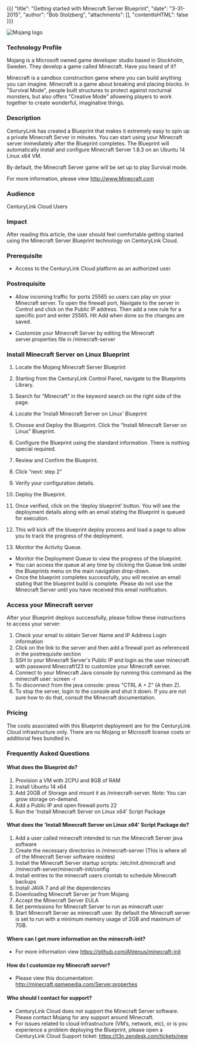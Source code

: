 {{{
  "title": "Getting started with Minecraft Server Blueprint",
  "date": "3-31-2015",
  "author": "Bob Stolzberg",
  "attachments": [],
  "contentIsHTML": false
}}}

![Mojang logo](https://bugs.mojang.com/secure/attachment/50315/cnJMfJh.png)
### Technology Profile
Mojang is a Microsoft owned game developer studio based in Stockholm, Sweden. They develop a game called Minecraft.  Have you heard of it?

Minecraft is a sandbox construction game where you can build anything you can imagine. Minecraft is a game about breaking and placing blocks. In "Survival Mode", people built structures to protect against nocturnal monsters, but also offers "Creative Mode" alloweing players to work together to create wonderful, imaginative things.

### Description
CenturyLink has created a Blueprint that makes it extremely easy to spin up a private Minecraft Server in minutes.  You can start using your Minecraft server immediately after the Blueprint completes.  The Blueprint will automatically install and configure Minecraft Server 1.8.3 on an Ubuntu 14 Linux x64 VM.  

By default, the Minecraft Server game will be set up to play Survival mode.   

For more information, please view http://www.Minecraft.com

### Audience
CenturyLink Cloud Users

### Impact
After reading this article, the user should feel comfortable getting started using the Minecraft Server Blueprint technology on CenturyLink Cloud.

### Prerequisite
- Access to the CenturyLink Cloud platform as an authorized user.

### Postrequisite
- Allow incoming traffic for ports 25565 so users can play on your Minecraft server.  To open the firewall port, Navigate to the server in Control and click on the Public IP address.  Then add a new rule for a specific port and enter 25565.  Hit Add when done so the changes are saved.

- Customize your Minecraft Server by editing the Minecraft server.properties file in /minecraft-server

### Install Minecraft Server on Linux Blueprint
1. Locate the Mojang Minecraft Server Blueprint
  1. Starting from the CenturyLink Control Panel, navigate to the Blueprints Library.
  2. Search for “Minecraft” in the keyword search on the right side of the page.
  3. Locate the 'Install Minecraft Server on Linux' Blueprint

2. Choose and Deploy the Blueprint. Click the “Install Minecraft Server on Linux” Blueprint.

3. Configure the Blueprint using the standard information.  There is nothing special required.

4. Review and Confirm the Blueprint.
  1. Click “next: step 2”
  2. Verify your configuration details.

5. Deploy the Blueprint.
  1. Once verified, click on the ‘deploy blueprint’ button. You will see the deployment details along with an email stating the Blueprint is queued for execution.
  2. This will kick off the blueprint deploy process and load a page to allow you to track the progress of the deployment.

6. Monitor the Activity Queue.
  * Monitor the Deployment Queue to view the progress of the blueprint.
  * You can access the queue at any time by clicking the Queue link under the Blueprints menu on the main navigation drop-down.
  * Once the blueprint completes successfully, you will receive an email stating that the blueprint build is complete. Please do not use the Minecraft Server until you have received this email notification.

### Access your Minecraft server
After your Blueprint deploys successfully, please follow these instructions to access your server:
  1. Check your email to obtain Server Name and IP Address Login information
  2. Click on the link to the server and then add a firewall port as referenced in the postrequisite section
  3. SSH to your Minecraft Server's Public IP and login as the user minecraft with password Minecraft123 to customize your Minecraft server.
  4. Connect to your Minecraft Java console by running this command as the minecraft user: screen -r
  5. To disconnect from the java console: press "CTRL A + Z" (A then Z).
  6. To stop the server, login to the console and shut it down.  If you are not sure how to do that, consult the Minecraft documentation.

### Pricing
The costs associated with this Blueprint deployment are for the CenturyLink Cloud infrastructure only.  There are no Mojang or Microsoft license costs or additional fees bundled in.

### Frequently Asked Questions

#### What does the Blueprint do?
1. Provision a VM with 2CPU and 8GB of RAM
2. Install Ubuntu 14 x64
3. Add 20GB of Storage and mount it as /minecraft-server.  Note: You can grow storage on-demand.
4. Add a Public IP and open firewall ports 22
5. Run the 'Install Minecraft Server on Linux x64' Script Package

#### What does the 'Install Minecraft Server on Linux x64' Script Package do?
1. Add a user called minecraft intended to run the Minecraft Server java software
2. Create the necessary directories in /minecraft-server  (This is where all of the Minecraft Server software resides)
3. Install the Minecraft Server startup scripts: /etc/init.d/mincraft and /minecraft-server/minecraft-init/config
4. Install entries to the minecraft users crontab to schedule Minecraft backups 
5. Install JAVA 7 and all the dependencies
6. Downloading Minecraft Server jar from Mojang
7. Accept the Minecraft Server EULA
8. Set permissions for Minecraft Server to run as minecraft user
9. Start Minecraft Server as minecraft user.  By default the Minecraft server is set to run with a minimum memory usage of 2GB and maximum of 7GB.  

#### Where can I get more information on the minecraft-init?
* For more information view https://github.com/Ahtenus/minecraft-init

#### How do I customize my Minecraft server?
* Please view this documentation: http://minecraft.gamepedia.com/Server.properties

#### Who should I contact for support?
* CenturyLink Cloud does not support the Minecraft Server software.  Please contact Mojang for any support around Minecraft.
* For issues related to cloud infrastructure (VM’s, network, etc), or is you experience a problem deploying the Blueprint, please open a CenturyLink Cloud Support ticket: https://t3n.zendesk.com/tickets/new
